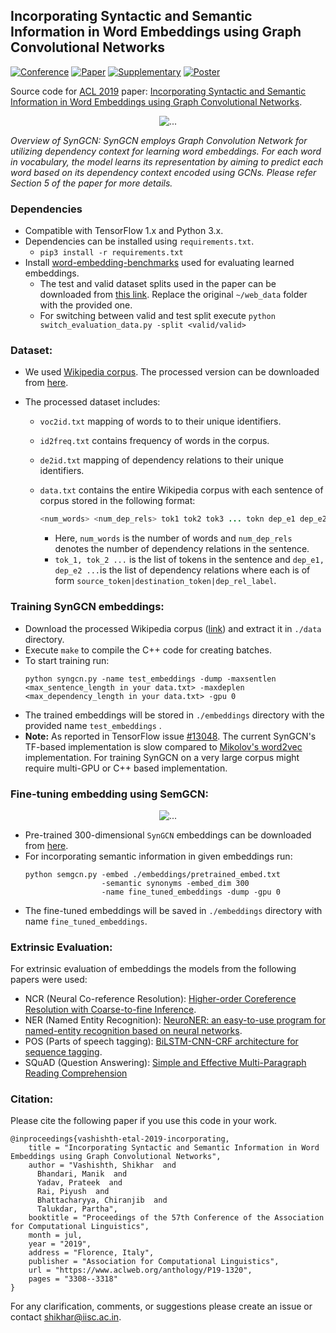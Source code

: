 

## Incorporating Syntactic and Semantic Information in Word Embeddings using Graph Convolutional Networks  

[![Conference](http://img.shields.io/badge/ACL-2019-4b44ce.svg)](https://www.aclweb.org/anthology/P19-1320/)
[![Paper](http://img.shields.io/badge/paper-arxiv.1809.04283-B31B1B.svg)](https://arxiv.org/abs/1809.04283)
[![Supplementary](http://img.shields.io/badge/supplementary-pdf-green.svg)](https://shikhar-vashishth.github.io/assets/pdf/wordgcn_supp.pdf)
[![Poster](http://img.shields.io/badge/poster-pdf-blue.svg)](https://shikhar-vashishth.github.io/assets/pdf/wordgcn_poster.pdf)

Source code for [ACL 2019](http://acl2019.org) paper: [Incorporating Syntactic and Semantic Information in Word Embeddings using Graph Convolutional Networks](https://arxiv.org/abs/1809.04283).

<p align="center">
  <img align="center" src="https://github.com/malllabiisc/WordGCN/blob/master/images/syngcn_model.png" alt="...">
</p>

*Overview of SynGCN: SynGCN employs Graph Convolution Network for utilizing dependency context for learning word embeddings. For each word in vocabulary, the model learns its representation by aiming to predict each word based on its dependency context encoded using GCNs. Please refer Section 5 of the paper for more details.*

### Dependencies

- Compatible with TensorFlow 1.x and Python 3.x.
- Dependencies can be installed using `requirements.txt`.
  - `pip3 install -r requirements.txt`
- Install [word-embedding-benchmarks](https://github.com/kudkudak/word-embeddings-benchmarks) used for evaluating learned embeddings.
  - The test and valid dataset splits used in the paper can be downloaded from [this link](https://drive.google.com/open?id=1VMyddIOgmkskAFN2BvI6c49Y63SHjNfF). Replace the original `~/web_data` folder with the provided one.  
  - For switching between valid and test split execute `python switch_evaluation_data.py -split <valid/valid>`

### Dataset:

* We used [Wikipedia corpus](https://dumps.wikimedia.org/enwiki/20180301/). The processed version can be downloaded from [here](https://drive.google.com/file/d/1iFpuKFpDnXCD9QpUw8wStG3ndKl7-KwX/view?usp=sharing).

* The processed dataset includes:
  * `voc2id.txt` mapping of words to to their unique identifiers.
  * `id2freq.txt` contains frequency of words in the corpus.
  * `de2id.txt` mapping of dependency relations to their unique identifiers. 
  * `data.txt` contains the entire Wikipedia corpus with each sentence of corpus stored in the following format:

    ```java
    <num_words> <num_dep_rels> tok1 tok2 tok3 ... tokn dep_e1 dep_e2 .... dep_em
    ```

    - Here, `num_words` is the number of words and `num_dep_rels`  denotes the number of dependency relations in the sentence.
    - `tok_1, tok_2 ...` is the list of tokens in the sentence and `dep_e1, dep_e2 ...`is the list of dependency relations where each is of form `source_token|destination_token|dep_rel_label`.

### Training SynGCN embeddings:
- Download the processed Wikipedia corpus ([link](https://drive.google.com/file/d/1iFpuKFpDnXCD9QpUw8wStG3ndKl7-KwX/view?usp=sharing)) and extract it in `./data` directory.
- Execute `make` to compile the C++ code for creating batches.
- To start training run:
  ```shell
  python syngcn.py -name test_embeddings -dump -maxsentlen <max_sentence_length in your data.txt> -maxdeplen <max_dependency_length in your data.txt> -gpu 0
  ```

* The trained embeddings will be stored in `./embeddings` directory with the provided name `test_embeddings` .
* **Note:** As reported in TensorFlow issue [#13048](https://github.com/tensorflow/tensorflow/issues/13048). The current SynGCN's TF-based implementation is slow compared to [Mikolov's word2vec](https://github.com/tmikolov/word2vec) implementation. For training SynGCN on a very large corpus might require multi-GPU or C++ based implementation.

### Fine-tuning embedding using SemGCN:

<p align="center">
  <img align="center" src="https://github.com/malllabiisc/WordGCN/blob/master/images/semgcn_model.png" alt="...">
</p>

- Pre-trained 300-dimensional `SynGCN` embeddings can be downloaded from [here](https://drive.google.com/file/d/1wYgdyjIBC6nIC-bX29kByA0GwnUSR9Hh/view?usp=sharing). 
- For incorporating semantic information in given embeddings run:
  ```shell
  python semgcn.py -embed ./embeddings/pretrained_embed.txt 
                   -semantic synonyms -embed_dim 300 
                   -name fine_tuned_embeddings -dump -gpu 0
  ```
* The fine-tuned embeddings will be saved in `./embeddings` directory with name `fine_tuned_embeddings`. 

### Extrinsic Evaluation:

For extrinsic evaluation of embeddings the models from the following papers were used:

* NCR (Neural Co-reference Resolution): [Higher-order Coreference Resolution with Coarse-to-fine Inference](https://github.com/kentonl/e2e-coref).
* NER (Named Entity Recognition): [NeuroNER: an easy-to-use program for named-entity recognition based on neural networks](https://github.com/Franck-Dernoncourt/NeuroNER).
* POS (Parts of speech tagging): [BiLSTM-CNN-CRF architecture for sequence tagging](https://github.com/UKPLab/emnlp2017-bilstm-cnn-crf).
* SQuAD (Question Answering): [Simple and Effective Multi-Paragraph Reading Comprehension](https://github.com/allenai/document-qa/tree/master/docqa/elmo)

### Citation:
Please cite the following paper if you use this code in your work.

```
@inproceedings{vashishth-etal-2019-incorporating,
    title = "Incorporating Syntactic and Semantic Information in Word Embeddings using Graph Convolutional Networks",
    author = "Vashishth, Shikhar  and
      Bhandari, Manik  and
      Yadav, Prateek  and
      Rai, Piyush  and
      Bhattacharyya, Chiranjib  and
      Talukdar, Partha",
    booktitle = "Proceedings of the 57th Conference of the Association for Computational Linguistics",
    month = jul,
    year = "2019",
    address = "Florence, Italy",
    publisher = "Association for Computational Linguistics",
    url = "https://www.aclweb.org/anthology/P19-1320",
    pages = "3308--3318"
}
```
For any clarification, comments, or suggestions please create an issue or contact [shikhar@iisc.ac.in](http://shikhar-vashishth.github.io).
